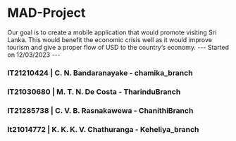 # MAD-Project
Our goal is to create a mobile application that would promote visiting Sri Lanka. This would benefit the economic crisis well as it would improve tourism and give a proper flow of USD to the country’s economy. 
--- Started on 12/03/2023 ---

### IT21210424 | C. N. Bandaranayake - chamika_branch
### IT21030680 | M. T. N. De Costa - TharinduBranch
### IT21285738 | C. V. B. Rasnakawewa - ChanithiBranch
### It21014772 | K. K. K. V. Chathuranga - Keheliya_branch
